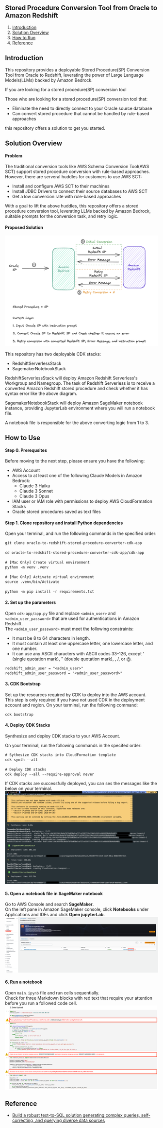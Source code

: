 ## Stored Procedure Conversion Tool from Oracle to Amazon Redshift
1. [Introduction]()
2. [Solution Overview]()
3. [How to Run]()
4. [Reference]()


## Introduction
This repository provides a deployable Stored Procedure(SP) Conversion Tool from Oracle to Redshift, leverating the power of Large Language Models(LLMs) backed by Amazon Bedrock.

If you are looking for a stored procedure(SP) conversion tool

Those who are looking for a stored procedure(SP) conversion tool that:
- Eliminate the need to directly connect to your Oracle source database
- Can convert stored procedure that cannot be handled by rule-based approaches

this repository offers a solution to get you started.

## Solution Overview
#### Problem
The traditional conversion tools like AWS Schema Conversion Tool(AWS SCT) support stored procedure conversion with rule-based approaches.
However, there are serveral huddles for customers to use AWS SCT:
- Install and configure AWS SCT to their machines
- Install JDBC Drivers to connect their source databases to AWS SCT
- Get a low conversion rate with rule-based approaches

With a goal to lift the above huddles, this repository offers a stored procedure conversion tool, leverating LLMs backed by Amazon Bedrock, suitable prompts for the conversion task, and retry logic.

#### Proposed Solution
<!--[Image] Architecture Diagram-->
![Architecture Diagram](./images/Image.jpg)

This repository has two deployable CDK stacks:
- RedshiftServerlessStack
- SagemakerNotebookStack

RedshiftServerlessStack will deploy Amazon Redshift Serverless's Workgroup and Namegroup. 
The task of Redshift Serverless is to receive a converted Amazon Redshift stored procedure and check whether it has syntax error like the above diagram.

SagemakerNotebookStack will deploy Amazon SageMaker notebook instance, providing JupyterLab environment where you will run a notebook file.

A notebook file is responsible for the above converting logic from 1 to 3.



## How to Use
#### Step 0. Prerequsites
Before moving to the next step, please ensure you have the following:
- AWS Account
- Access to at least one of the following Claude Models in Amazon Bedrock: 
    - Claude 3 Haiku
    - Claude 3 Sonnet
    - Claude 3 Opus
- IAM user or IAM role with permissions to deploy AWS CloudFormation Stacks
- Oracle stored procedures saved as text files


#### Step 1. Clone repository and install Python dependencies

Open your terminal, and run the following commands in the specified order:
```
git clone oracle-to-redshift-stored-procedure-converter-cdk-app

cd oracle-to-redshift-stored-procedure-converter-cdk-app/cdk-app

# [Mac Only] Create virtual environment
python -m venv .venv

# [Mac Only] Activate virtual environment
source .venv/bin/Activate

python -m pip install -r requirements.txt
```


#### 2. Set up the parameters
Open ```cdk-app/app.py``` file and replace ```<admin_user>``` and ```<admin_user_password>``` that are used for authentications in Amazon Redshift.</br>
The ```<admin_user_password>``` must meet the following constraints:
- It must be 8 to 64 characters in length.
- It must contain at least one uppercase letter, one lowercase letter, and one number.
- It can use any ASCII characters with ASCII codes 33–126, except ' (single quotation mark), " (double quotation mark), \, /, or @.

```
redshift_admin_user = "<admin_user>"
redshift_admin_user_password = "<admin_user_password>"
```

#### 3. CDK Bootstrap
Set up the resources required by CDK to deploy into the AWS account. </br>
This step is only required if you have not used CDK in the deployment account and region. On your terminal, run the following command:
```
cdk bootstrap
```

#### 4. Deploy CDK Stacks
Synthesize and deploy CDK stacks to your AWS Account.

On your terminal, run the following commands in the specifed order:
```
# Sythesize CDK stacks into CloudFormation template
cdk synth --all

# Deploy CDK stacks
cdk deploy --all --require-approval never
```
If CDK stacks are successfully deployed, you can ses the messages like the below on your terminal.
![CDK Deploy Result](./images/cdk_deploy_result.png
)

#### 5. Open a notebook file in SageMaker notebook

Go to AWS Console and search <strong>SageMaker</strong>.</br>
On the left pane in Amazon SageMaker console, click <strong>Notebooks</strong> under Applications and IDEs and click <strong>Open jupyterLab</strong>.
![SageMaker Console](./images/sagemaker_console.png)


#### 6. Run a notebook
Open ```main.ipynb``` file and run cells sequentially.</br>
Check for three Markdown blocks with red text that require your attention before you run a followed code cell.
![Warning](./images/warning(1).png)
![Warning](./images/warning(2).png)

## Reference
- [Build a robust text-to-SQL solution generating complex queries, self-correcting, and querying diverse data sources](https://aws.amazon.com/blogs/machine-learning/build-a-robust-text-to-sql-solution-generating-complex-queries-self-correcting-and-querying-diverse-data-sources/)
